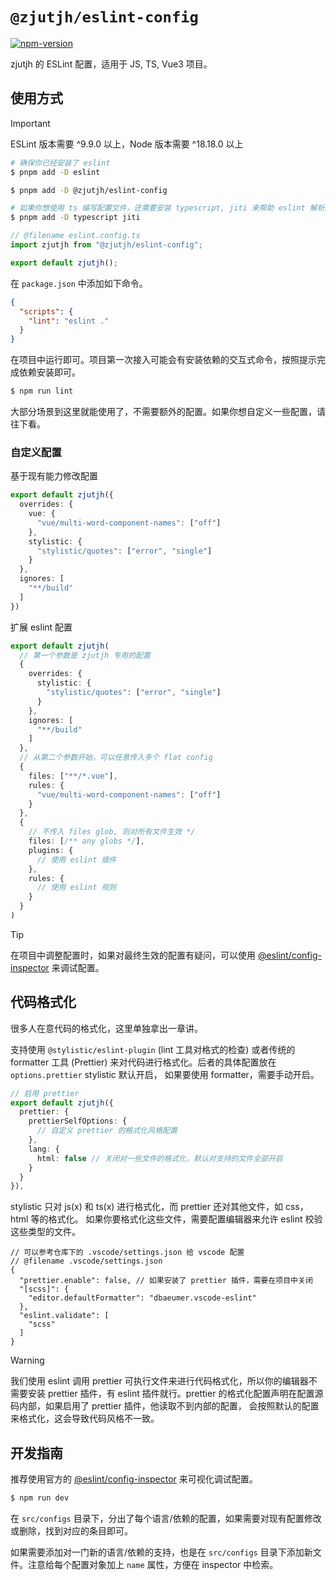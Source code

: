 # `@zjutjh/eslint-config`

[![npm-version](https://img.shields.io/npm/v/%40zjutjh%2Feslint-config
)](https://www.npmjs.com/package/@zjutjh/eslint-config)

zjutjh 的 ESLint 配置，适用于 JS, TS, Vue3 项目。

## 使用方式

> [!IMPORTANT]
> ESLint 版本需要 ^9.9.0 以上，Node 版本需要 ^18.18.0 以上

```sh
# 确保你已经安装了 eslint
$ pnpm add -D eslint

$ pnpm add -D @zjutjh/eslint-config

# 如果你想使用 ts 编写配置文件，还需要安装 typescript, jiti 来帮助 eslint 解析配置
$ pnpm add -D typescript jiti
```

```ts
// @filename eslint.config.ts
import zjutjh from "@zjutjh/eslint-config";

export default zjutjh();
```

在 `package.json` 中添加如下命令。

```json
{
  "scripts": {
    "lint": "eslint ."
  }
}
```

在项目中运行即可。项目第一次接入可能会有安装依赖的交互式命令，按照提示完成依赖安装即可。

```sh
$ npm run lint
```

大部分场景到这里就能使用了，不需要额外的配置。如果你想自定义一些配置，请往下看。

### 自定义配置

基于现有能力修改配置

```ts
export default zjutjh({
  overrides: {
    vue: {
      "vue/multi-word-component-names": ["off"]
    },
    stylistic: {
      "stylistic/quotes": ["error", "single"]
    }
  },
  ignores: [
    "**/build"
  ]
})
```

扩展 eslint 配置

```ts
export default zjutjh(
  // 第一个参数是 zjutjh 专用的配置
  {
    overrides: {
      stylistic: {
        "stylistic/quotes": ["error", "single"]
      }
    },
    ignores: [
      "**/build"
    ]
  },
  // 从第二个参数开始，可以任意传入多个 flat config
  {
    files: ["**/*.vue"],
    rules: {
      "vue/multi-word-component-names": ["off"]
    }
  },
  {
    // 不传入 files glob, 则对所有文件生效 */
    files: [/** any globs */],
    plugins: {
      // 使用 eslint 插件
    },
    rules: {
      // 使用 eslint 规则
    }
  }
)
```

> [!TIP]
> 在项目中调整配置时，如果对最终生效的配置有疑问，可以使用 [@eslint/config-inspector](https://github.com/eslint/config-inspector) 来调试配置。

## 代码格式化

很多人在意代码的格式化，这里单独拿出一章讲。

支持使用 `@stylistic/eslint-plugin` (lint 工具对格式的检查) 或者传统的 formatter 工具
(Prettier) 来对代码进行格式化。后者的具体配置放在 `options.prettier` stylistic 默认开启，
如果要使用 formatter，需要手动开启。

```ts
// 启用 prettier
export default zjutjh({
  prettier: {
    prettierSelfOptions: {
      // 自定义 prettier 的格式化风格配置
    },
    lang: {
      html: false // 关闭对一些文件的格式化，默认对支持的文件全部开启
    }
  }
}),
```

stylistic 只对 js(x) 和 ts(x) 进行格式化，而 prettier 还对其他文件，如 css，html 等的格式化。
如果你要格式化这些文件，需要配置编辑器来允许 eslint 校验这些类型的文件。

```jsonc
// 可以参考仓库下的 .vscode/settings.json 给 vscode 配置
// @filename .vscode/settings.json
{
  "prettier.enable": false, // 如果安装了 prettier 插件，需要在项目中关闭
  "[scss]": {
    "editor.defaultFormatter": "dbaeumer.vscode-eslint"
  },
  "eslint.validate": [
    "scss"
  ]
}
```

> [!WARNING]
> 我们使用 eslint 调用 prettier 可执行文件来进行代码格式化，所以你的编辑器不需要安装 prettier 插件，有
> eslint 插件就行。prettier 的格式化配置声明在配置源码内部，如果启用了 prettier 插件，他读取不到内部的配置，
> 会按照默认的配置来格式化，这会导致代码风格不一致。

## 开发指南

推荐使用官方的 [@eslint/config-inspector](https://github.com/eslint/config-inspector) 来可视化调试配置。

```sh
$ npm run dev
```

在 `src/configs` 目录下，分出了每个语言/依赖的配置，如果需要对现有配置修改或删除，找到对应的条目即可。

如果需要添加对一门新的语言/依赖的支持，也是在 `src/configs` 目录下添加新文件。注意给每个配置对象加上 `name` 属性，方便在 inspector 中检索。
